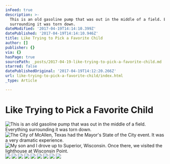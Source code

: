 ```yaml
---
inFeed: true
description: >-
  This is an old gasoline pump that was out in the middle of a field. Everything
  surrounding it was torn down. 
dateModified: '2017-04-19T14:14:10.399Z'
datePublished: '2017-04-19T14:14:10.946Z'
title: Like Trying to Pick a Favorite Child
author: []
publisher: {}
via: {}
hasPage: true
sourcePath: _posts/2017-04-19-like-trying-to-pick-a-favorite-child.md
starred: false
datePublishedOriginal: '2017-04-19T14:12:20.266Z'
url: like-trying-to-pick-a-favorite-child/index.html
_type: Article

---
```

# Like Trying to Pick a Favorite Child
![This is an old gasoline pump that was out in the middle of a field. Everything surrounding it was torn down. ](https://the-grid-user-content.s3-us-west-2.amazonaws.com/68b952bf-d670-4b80-b189-21f31fadc3ea.jpg)
![The City of McAllen, Texas had the Mayor's State of the City event. It was a very dramatic experience.](https://the-grid-user-content.s3-us-west-2.amazonaws.com/30b0cdab-e278-4525-883c-5d9b758d79fc.jpg)
![My son and I drove up to Superior, Wisconsin. Once there, we visited the lighthouse at Wisconsin Point.](https://the-grid-user-content.s3-us-west-2.amazonaws.com/e4da0e4b-ac9c-49a9-bc79-2e95d7655958.jpg)
![](https://the-grid-user-content.s3-us-west-2.amazonaws.com/49485ff2-8523-45fa-8ec8-61d997d19f61.jpg)
![](https://the-grid-user-content.s3-us-west-2.amazonaws.com/e772d6c5-b95d-4ac4-be55-ef84204ea8b8.jpg)
![](https://the-grid-user-content.s3-us-west-2.amazonaws.com/502f8e5a-42d9-4db1-be25-b7929d276f86.jpg)
![](https://the-grid-user-content.s3-us-west-2.amazonaws.com/355437aa-24e3-4365-b50e-5f6af57fee4f.jpg)
![](https://the-grid-user-content.s3-us-west-2.amazonaws.com/f6d30adc-e02f-403e-b3ce-80c16a86f7ab.jpg)
![](https://the-grid-user-content.s3-us-west-2.amazonaws.com/7f627b60-5d77-4ee2-a81e-b68015a559f6.jpg)
![](https://the-grid-user-content.s3-us-west-2.amazonaws.com/2591b2cc-81e7-4535-9eeb-de0971a591d7.jpg)
![](https://the-grid-user-content.s3-us-west-2.amazonaws.com/820183fc-bf8d-48f1-ae73-0d0ddef9054a.jpg)
![](https://the-grid-user-content.s3-us-west-2.amazonaws.com/ed0e1ed1-ac47-45c0-8682-76ac45656ebe.jpg)